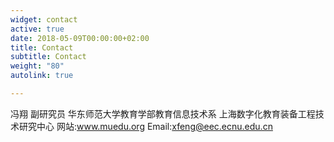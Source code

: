```yaml
---
widget: contact
active: true
date: 2018-05-09T00:00:00+02:00
title: Contact
subtitle: Contact
weight: "80"
autolink: true

---
```

冯翔 副研究员
华东师范大学教育学部教育信息技术系
上海数字化教育装备工程技术研究中心
网站:www.muedu.org
Email:[xfeng@eec.ecnu.edu.cn](mailto:xfeng@eec.ecnu.edu.cn)